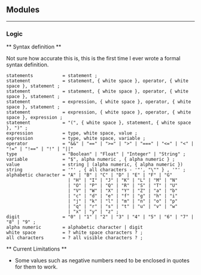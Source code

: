 ## Modules ##
***

### Logic ###

** Syntax definition **

Not sure how accurate this is, this is the first time I ever wrote a formal syntax definition.

    statements           = statement ;
    statement            = statement, { white space }, operator, { white space }, statement ;
    statement            = statement, { white space }, operator, { white space }, statement ;
    statement            = expression, { white space }, operator, { white space }, statement ;
    statement            = expression, { white space }, operator, { white space }, expression ;
    statement            = "(", { white space }, statement, { white space }, ")" ;
    expression           = type, white space, value ;
    expression           = type, white space, variable ;
    operator             = "&&" | "==" | ">=" | ">" | "===" | "<=" | "<" | "!=" | "!==" | "!" | "||"
    type                 = "Boolean" | "Float" | "Integer" | "String" ;
    variable             = "$", alpha numeric , { alpha numeric } ;
    value                = string | (alpha numeric, { alpha numeric })
    string               = '"' , { all characters - '"', "\"" } , '"' ;
    alphabetic character = "A" | "B" | "C" | "D" | "E" | "F" | "G"
                           | "H" | "I" | "J" | "K" | "L" | "M" | "N"
                           | "O" | "P" | "Q" | "R" | "S" | "T" | "U"
                           | "V" | "W" | "X" | "Y" | "Z" | "a" | "b"
                           | "c" | "d" | "e" | "f" | "g" | "h" | "i"
                           | "j" | "k" | "l" | "m" | "n" | "o" | "p"
                           | "q" | "r" | "s" | "t" | "u" | "v" | "w"
                           | "x" | "y" | "z" ;
    digit                = "0" | "1" | "2" | "3" | "4" | "5" | "6" | "7" | "8" | "9" ;
    alpha numeric        = alphabetic character | digit
    white space          = ? white space characters ? ;
    all characters       = ? all visible characters ? ;

** Current Limitations **

* Some values such as negative numbers need to be enclosed in quotes for them to work.
